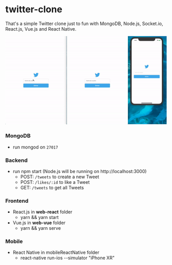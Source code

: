 # twitter-clone

That's a simple Twitter clone just to fun with MongoDB, Node.js, Socket.io, React.js, Vue.js and React Native.

![](https://raw.githubusercontent.com/fauker/twitter-clone/master/docs/gif-twitter-clone.gif)

### MongoDB
- run mongod on `27017`

### Backend
- run npm start (Node.js will be running on http://localhost:3000)
	- POST: `/tweets` to create a new Tweet
	- POST: `/likes/:id` to like a Tweet
	- GET: `/tweets` to get all Tweets

### Frontend
- React.js in **web-react** folder
	- yarn && yarn start 
- Vue.js in **web-vue** folder
	- yarn && yarn serve

### Mobile
- React Native in mobileReactNative folder
	- react-native run-ios --simulator "iPhone XR"